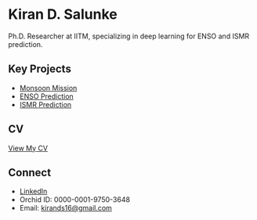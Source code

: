 # Kiran D. Salunke                                                                                                 

Ph.D. Researcher at IITM, specializing in deep learning for ENSO and ISMR prediction.

## Key Projects
- [Monsoon Mission](https://github.com/kirands16/monsoon-mission)
- [ENSO Prediction](https://github.com/kirands16/enso-cnn)
- [ISMR Prediction](https://github.com/kirands16/ismr-transfer-learning)

## CV
[View My CV](https://kirands16.github.io)

## Connect
- [LinkedIn](https://linkedin.com/in/kirands16)
- Orchid ID: 0000-0001-9750-3648                                                                                                           
- Email: kirands16@gmail.com
